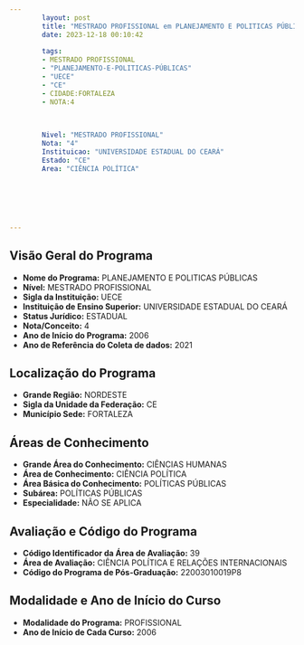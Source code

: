 ```yaml
---
        layout: post
        title: "MESTRADO PROFISSIONAL em PLANEJAMENTO E POLITICAS PÚBLICAS na UECE  "
        date: 2023-12-18 00:10:42
     
        tags:
        - MESTRADO PROFISSIONAL
        - "PLANEJAMENTO-E-POLITICAS-PÚBLICAS"
        - "UECE"
        - "CE"
        - CIDADE:FORTALEZA
        - NOTA:4
        
       

        Nivel: "MESTRADO PROFISSIONAL"
        Nota: "4"
        Instituicao: "UNIVERSIDADE ESTADUAL DO CEARÁ"
        Estado: "CE"
        Area: "CIÊNCIA POLÍTICA"
        
        
        
        
        
        
---
```

## Visão Geral do Programa
- **Nome do Programa:** PLANEJAMENTO E POLITICAS PÚBLICAS
- **Nível:** MESTRADO PROFISSIONAL
- **Sigla da Instituição:** UECE
- **Instituição de Ensino Superior:** UNIVERSIDADE ESTADUAL DO CEARÁ
- **Status Jurídico:** ESTADUAL
- **Nota/Conceito:** 4
- **Ano de Início do Programa:** 2006
- **Ano de Referência do Coleta de dados:** 2021

## Localização do Programa
- **Grande Região:** NORDESTE
- **Sigla da Unidade da Federação:** CE
- **Município Sede:** FORTALEZA

## Áreas de Conhecimento
- **Grande Área do Conhecimento:** CIÊNCIAS HUMANAS
- **Área de Conhecimento:** CIÊNCIA POLÍTICA
- **Área Básica do Conhecimento:** POLÍTICAS PÚBLICAS
- **Subárea:** POLÍTICAS PÚBLICAS
- **Especialidade:** NÃO SE APLICA

## Avaliação e Código do Programa
- **Código Identificador da Área de Avaliação:** 39
- **Área de Avaliação:** CIÊNCIA POLÍTICA E RELAÇÕES INTERNACIONAIS
- **Código do Programa de Pós-Graduação:** 22003010019P8


## Modalidade e Ano de Início do Curso
- **Modalidade do Programa:** PROFISSIONAL
- **Ano de Início de Cada Curso:** 2006
